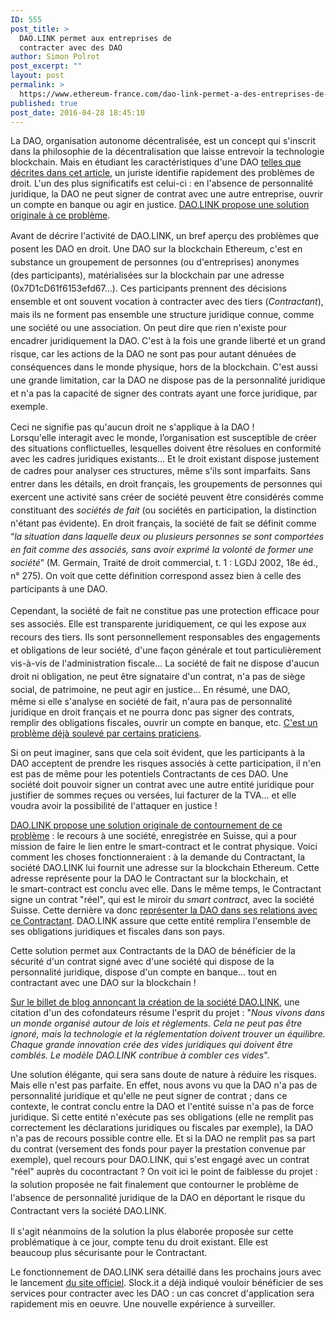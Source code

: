 ```yaml
---
ID: 555
post_title: >
  DAO.LINK permet aux entreprises de
  contracter avec des DAO
author: Simon Polrot
post_excerpt: ""
layout: post
permalink: >
  https://www.ethereum-france.com/dao-link-permet-a-des-entreprises-de-contracter-avec-des-dao/
published: true
post_date: 2016-04-28 18:45:10
---
```

La DAO, organisation autonome décentralisée, est un concept qui s'inscrit dans la philosophie de la décentralisation que laisse entrevoir la technologie blockchain. Mais en étudiant les caractéristiques d'une DAO <a href="http://www.ethereum-france.com/decentralized-autonomous-organization-dao-blockchain/"><u>telles que décrites dans cet article</u></a>, un juriste identifie rapidement des problèmes de droit. L'un des plus significatifs est celui-ci : en l'absence de personnalité juridique, la DAO ne peut signer de contrat avec une autre entreprise, ouvrir un compte en banque ou agir en justice. <a href="https://blog.slock.it/announcing-dao-link-the-bridge-between-blockchain-and-brick-and-mortar-companies-9510ba04d236#.zgc9zyrwz"><span style="text-decoration: underline;">DAO.LINK propose une solution originale à ce problème</span></a>.

<span style="line-height: 1.5;">Avant de décrire l'activité de DAO.LINK, un bref aperçu des problèmes que posent les DAO en droit. Une DAO sur la blockchain Ethereum, c'est en substance un groupement de personnes (ou d'entreprises) anonymes (des participants), matérialisées sur la blockchain par une adresse (0x7D1cD61f6153efd67...). Ces participants prennent des décisions ensemble et ont souvent vocation à contracter avec des tiers (<em>Contractant</em>), mais ils ne forment</span><span style="line-height: 1.5;"> pas ensemble une </span><span style="line-height: 1.5;">structure juridique connue, comme une société ou une association. On peut dire que rien n'existe pour encadrer juridiquement la DAO. C'est à la fois une grande liberté et un grand risque, car les actions de la DAO ne sont pas pour autant dénuées de conséquences dans le monde physique, hors de la blockchain. C'est aussi une grande limitation, car la DAO ne dispose pas de la personnalité juridique et n'a pas la capacité de signer des contrats ayant une force juridique, par exemple.</span>

Ceci ne signifie pas qu'aucun droit ne s'applique à la DAO ! Lorsqu'elle interagit avec le monde, l’organisation est susceptible de créer des situations conflictuelles, lesquelles doivent être résolues en conformité avec les cadres juridiques existants… Et le droit existant dispose justement de cadres pour analyser ces structures, même s'ils sont imparfaits. <span style="line-height: 1.5;">Sans entrer dans les détails, en droit français</span><span style="line-height: 1.5;">, les groupements de personnes qui exercent une activité sans créer de société peuvent être considérés comme constituant des </span><em style="line-height: 1.5;">sociétés de fait</em><span style="line-height: 1.5;"> (ou sociétés en participation, la distinction n'étant pas évidente). En droit français, la société de fait se définit comme “</span><em style="line-height: 1.5;">la situation dans laquelle deux ou plusieurs personnes se sont comportées en fait comme des associés, sans avoir exprimé la volonté de former une société</em><span style="line-height: 1.5;">” (M. Germain, Traité de droit commercial, t. 1 : LGDJ 2002, 18e éd., n° 275). On voit que cette définition correspond assez bien à celle des participants à une DAO. </span>

<span style="line-height: 1.5;">Cependant, la société de fait ne constitue pas une protection efficace pour ses associés. Elle est transparente juridiquement, ce qui les expose aux recours des tiers. Ils sont personnellement responsables des engagements et obligations de leur société, d'une façon générale et tout particulièrement vis-à-vis de l'administration fiscale… La société de fait ne dispose d'aucun droit ni obligation, ne peut être signataire d'un contrat, n'a pas de siège social, de patrimoine, ne peut agir en justice… </span>En résumé, une DAO, même si elle s'analyse en société de fait, n'aura pas de personnalité juridique en droit français et ne pourra donc pas signer des contrats, remplir des obligations fiscales, ouvrir un compte en banque, etc. <a href="https://www.linkedin.com/pulse/how-sue-dao-stephen-palley"><span style="text-decoration: underline;">C'est un problème déjà soulevé par certains praticiens</span></a>.

Si on peut imaginer, sans que cela soit évident, que les participants à la DAO acceptent de prendre les risques associés à cette participation, il n'en est pas de même pour les potentiels Contractants de ces DAO. Une société doit pouvoir signer un contrat avec une autre entité juridique pour justifier de sommes reçues ou versées, lui facturer de la TVA... et elle voudra avoir la possibilité de l'attaquer en justice !

<a href="https://blog.slock.it/announcing-dao-link-the-bridge-between-blockchain-and-brick-and-mortar-companies-9510ba04d236#.55blqs7ga"><span style="text-decoration: underline;">DAO.LINK propose une solution originale de contournement de ce problème</span></a> : le recours à une société, enregistrée en Suisse, qui a pour mission de faire le lien entre le smart-contract et le contrat physique. Voici comment les choses fonctionneraient : à la demande du Contractant, la société DAO.LINK lui fournit une adresse sur la blockchain Ethereum. Cette adresse représente pour la DAO le Contractant sur la blockchain, et le smart-contract est conclu avec elle. Dans le même temps, le Contractant signe un contrat "réel", qui est le miroir du <i>smart contract,</i> avec la société Suisse. Cette dernière va donc <span style="text-decoration: underline;">représenter la DAO dans ses relations avec ce Contractant</span>. DAO.LINK assure que cette entité remplira l'ensemble de ses obligations juridiques et fiscales dans son pays.

Cette solution permet aux Contractants de la DAO de bénéficier de la sécurité d'un contrat signé avec d'une société qui dispose de la personnalité juridique, dispose d'un compte en banque… tout en contractant avec une DAO sur la blockchain !

<a href="https://blog.slock.it/announcing-dao-link-the-bridge-between-blockchain-and-brick-and-mortar-companies-9510ba04d236#.55blqs7ga"><span style="text-decoration: underline;">Sur le billet de blog annonçant la création de la société DAO.LINK</span></a>, une citation d'un des cofondateurs résume l'esprit du projet : "<em>Nous vivons dans un monde organisé autour de lois et règlements. Cela ne peut pas être ignoré, mais la technologie et la réglementation doivent trouver un équilibre. Chaque grande innovation crée des vides juridiques qui doivent être comblés. Le modèle DAO.LINK contribue à combler ces vides</em>".

Une solution élégante, qui sera sans doute de nature à réduire les risques. Mais elle n'est pas parfaite. En effet, nous avons vu que la DAO n'a pas de personnalité juridique et qu'elle ne peut signer de contrat ; dans ce contexte, le contrat conclu entre la DAO et l'entité suisse n'a pas de force juridique. Si cette entité n'exécute pas ses obligations (elle ne remplit pas correctement les déclarations juridiques ou fiscales par exemple), la DAO n'a pas de recours possible contre elle. Et si la DAO ne remplit pas sa part du contrat (versement des fonds pour payer la prestation convenue par exemple), quel recours pour DAO.LINK, qui s'est engagé avec un contrat "réel" auprès du cocontractant ? <span style="line-height: 1.5;">On voit ici le point de faiblesse du projet : la solution proposée ne fait finalement que contourner le problème de l'absence de personnalité juridique de la DAO en déportant le risque du Contractant vers la société DAO.LINK.</span>

Il s'agit néanmoins de la solution la plus élaborée proposée sur cette problématique à ce jour, compte tenu du droit existant. Elle est beaucoup plus sécurisante pour le Contractant.

Le fonctionnement de DAO.LINK sera détaillé dans les prochains jours avec le lancement <a href="http://daolink.io"><span style="text-decoration: underline;">du site officiel</span></a>. Slock.it a déjà indiqué vouloir bénéficier de ses services pour contracter avec les DAO : un cas concret d'application sera rapidement mis en oeuvre. Une nouvelle expérience à surveiller.